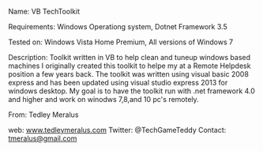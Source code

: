 Name: VB TechToolkit

Requirements: Windows Operationg system, Dotnet Framework 3.5

Tested on: Windows Vista Home Premium, All versions of Windows 7

Description:
 Toolkit written in VB to help clean and tuneup windows based machines
I originally created this toolkit to helpe my at a Remote Helpdesk position a few years back. 
The toolkit was written using visual basic 2008 express and has been updated using visual studio express 2013 for windows desktop. 
My goal is to have the toolkit run with .net framework 4.0 and higher and work on winodws 7,8,and 10 pc's remotely. 


From: Tedley Meralus

web: www.tedleymeralus.com
Twitter: @TechGameTeddy
Contact: tmeralus@gmail.com
 
